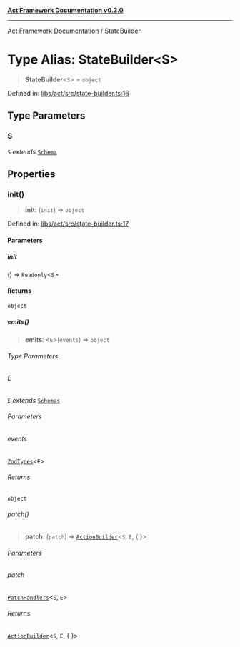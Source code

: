 [**Act Framework Documentation v0.3.0**](../README.md)

***

[Act Framework Documentation](../globals.md) / StateBuilder

# Type Alias: StateBuilder\<S\>

> **StateBuilder**\<`S`\> = `object`

Defined in: [libs/act/src/state-builder.ts:16](https://github.com/Rotorsoft/act-root/blob/44434ac9e20b81fc5bbda127e1633a974aa78bcb/libs/act/src/state-builder.ts#L16)

## Type Parameters

### S

`S` *extends* [`Schema`](Schema.md)

## Properties

### init()

> **init**: (`init`) => `object`

Defined in: [libs/act/src/state-builder.ts:17](https://github.com/Rotorsoft/act-root/blob/44434ac9e20b81fc5bbda127e1633a974aa78bcb/libs/act/src/state-builder.ts#L17)

#### Parameters

##### init

() => `Readonly`\<`S`\>

#### Returns

`object`

##### emits()

> **emits**: \<`E`\>(`events`) => `object`

###### Type Parameters

###### E

`E` *extends* [`Schemas`](Schemas.md)

###### Parameters

###### events

[`ZodTypes`](ZodTypes.md)\<`E`\>

###### Returns

`object`

###### patch()

> **patch**: (`patch`) => [`ActionBuilder`](ActionBuilder.md)\<`S`, `E`, \{ \}\>

###### Parameters

###### patch

[`PatchHandlers`](PatchHandlers.md)\<`S`, `E`\>

###### Returns

[`ActionBuilder`](ActionBuilder.md)\<`S`, `E`, \{ \}\>
